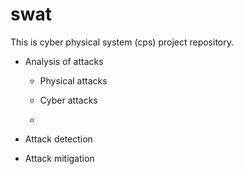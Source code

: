 # swat

This is cyber physical system (cps) project repository. 

* Analysis of attacks

  * Physical attacks

  * Cyber attacks 
  * 
 * Attack detection
 * Attack mitigation
  

  
